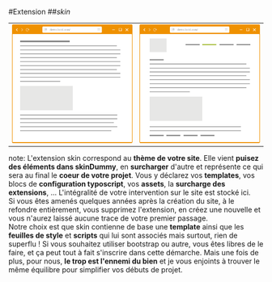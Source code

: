<!-- .slide: data-breadcrumb="typo3,skin : le thème" -->
#Extension
##*skin*
<table class="reveal">
    <tr valign="middle">
        <td width="50%" style="vertical-align: middle"><img src="img/screen2.png" class="fragment shrink"  data-fragment-index="1" width="405" alt=""/></td>
        <td width="50%" style="vertical-align: middle"><img src="img/screen3.png" class="fragment grow"  data-fragment-index="1" width="311" alt=""/></td>
    </tr> 
</table>

note:
L'extension skin correspond au **thème de votre site**. Elle vient **puisez des éléments dans skinDummy**, en **surcharger** d'autre et représente ce qui sera au final le **coeur de votre projet**. Vous y déclarez vos **templates**, vos blocs de **configuration typoscript**, vos **assets**, la **surcharge des extensions**, ... L'intégralité de votre intervention sur le site est stocké ici.<br />
Si vous êtes amenés quelques années après la création du site, à le refondre entièrement, vous supprimez l'extension, en créez une nouvelle et vous n'aurez laissé aucune trace de votre premier passage.<br />
Notre choix est que skin contienne de base une **template** ainsi que les **feuilles de style** et **scripts** qui lui sont associés mais surtout, rien de superflu ! Si vous souhaitez utiliser bootstrap ou autre, vous êtes libres de le faire, et ça peut tout à fait s'inscrire dans cette démarche. Mais une fois de plus, pour nous, **le trop est l'ennemi du bien** et je vous enjoints à trouver le même équilibre pour simplifier vos débuts de projet.